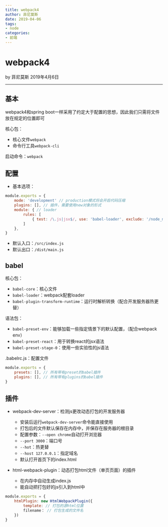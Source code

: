 ```yaml
---
title: webpack4
author: 菲尼莫斯
date: 2019-04-06
tags:
- node
categories:
- 前端
---
```


# webpack4

by 菲尼莫斯 2019年4月6日

---

## 基本

webpack4和spring boot一样采用了约定大于配置的思想，因此我们只需将文件放在规定的位置即可

核心包：
* 核心文件`webpack`
* 命令行工具`webpack-cli`

启动命令：`webpack`

## 配置

* 基本选项：

```js
module.exports = {
    mode: 'development' // production模式将会开启代码压缩
    plugins: [], // 插件，需要使用new对象的形式
    module: { // loader
        rules: [
            { test: /\.js|jsx$/, use: 'babel-loader', exclude: '/node_modules'}
        ]
    },
}
```

* 默认入口：`/src/index.js`
* 默认出口：`/dist/main.js`

## babel

核心包：
* `babel-core`：核心文件
* `babel-loader`：webpack配套loader
* `babel-plugin-transform-runtime`：运行时解析转换（配合开发服务器热更替）

语法包：
* `babel-preset-env`：能够加载一些指定情景下的默认配置，（配合webpack env）
* `babel-preset-react`：用于转换react的jsx语法
* `babel-preset-stage-0`：使用一些实验性的js语法

.babelrc.js：配置文件
```js
module.exports = {
    presets: [], // 所有带有preset的babel插件
    plugins: [], // 所有带有plugins的babel插件
}
```

## 插件

* webpack-dev-server：检测js更改动态打包的开发服务器
    * 安装后运行`webpack-dev-server`命令能直接使用
    * 打包后的文件默认保存在内存中，并保存在服务器的根目录
    * 配置参数：`--open chrome`自动打开浏览器
    * `--port 3000`：端口号
    * `--hot`：热更替
    * `--host 127.0.0.1`：指定域名
    * 默认打开首页下的index.html

* html-webpack-plugin：动态打包html文件（单页页面）的插件
    * 在内存中自动生成index.js
    * 能自动把打包好的js引入到html中
```js
module.exports = {
    htmlPlugin: new HtmlWebpackPlugin({
        template: // 打包的源html位置
        filename： // 打包生成的文件名
    })
}
```


